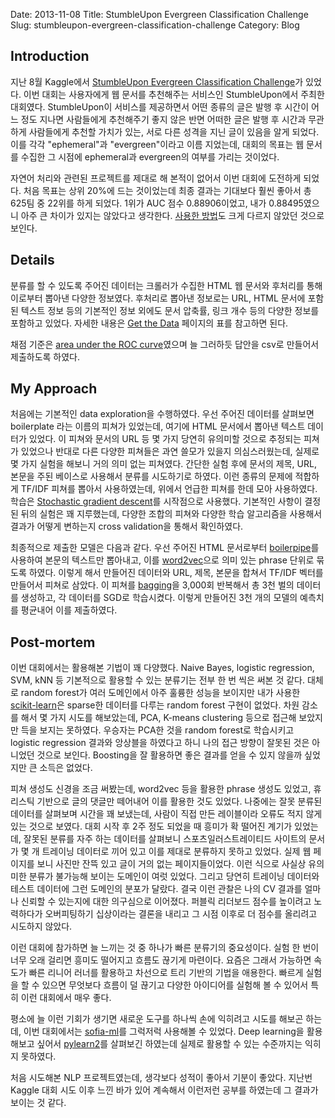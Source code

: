 Date: 2013-11-08
Title: StumbleUpon Evergreen Classification Challenge
Slug: stumbleupon-evergreen-classification-challenge
Category: Blog

## Introduction
지난 8월 Kaggle에서 [StumbleUpon Evergreen Classification Challenge](https://www.kaggle.com/c/stumbleupon)가 있었다.
이번 대회는 사용자에게 웹 문서를 추천해주는 서비스인 StumbleUpon에서 주최한 대회였다.
StumbleUpon이 서비스를 제공하면서 어떤 종류의 글은 발행 후 시간이 어느 정도 지나면 사람들에게 추천해주기 좋지 않은 반면 어떠한 글은 발행 후 시간과 무관하게 사람들에게 추천할 가치가 있는, 서로 다른 성격을 지닌 글이 있음을 알게 되었다.
이를 각각 "ephemeral"과 "evergreen"이라고 이름 지었는데, 대회의 목표는 웹 문서를 수집한 그 시점에 ephemeral과 evergreen의 여부를 가리는 것이었다.

자연어 처리와 관련된 프로젝트를 제대로 해 본적이 없어서 이번 대회에 도전하게 되었다.
처음 목표는 상위 20%에 드는 것이었는데 최종 결과는 기대보다 훨씬 좋아서 총 625팀 중 22위를 하게 되었다.
1위가 AUC 점수 0.88906이었고, 내가 0.88495였으니 아주 큰 차이가 있지는 않았다고 생각한다.
[사용한 방법](https://www.kaggle.com/c/stumbleupon/forums/t/6197/thank-you-and-thoughts-on-the-final-ranking)도 크게 다르지 않았던 것으로 보인다.


## Details

분류를 할 수 있도록 주어진 데이터는 크롤러가 수집한 HTML 웹 문서와 후처리를 통해 이로부터 뽑아낸 다양한 정보였다.
후처리로 뽑아낸 정보로는 URL, HTML 문서에 포함된 텍스트 정보 등의 기본적인 정보 외에도 문서 압축률, 링크 개수 등의 다양한 정보를 포함하고 있었다. 
자세한 내용은 [Get the Data](https://www.kaggle.com/c/stumbleupon/data) 페이지의 표를 참고하면 된다.

채점 기준은 [area under the ROC curve](https://en.wikipedia.org/wiki/Receiver_operating_characteristic)였으며 늘 그러하듯 답안을 csv로 만들어서 제출하도록 하였다. 

## My Approach
처음에는 기본적인 data exploration을 수행하였다.
우선 주어진 데이터를 살펴보면 boilerplate 라는 이름의 피쳐가 있었는데, 여기에 HTML 문서에서 뽑아낸 텍스트 데이터가 있었다.
이 피쳐와 문서의 URL 등 몇 가지 당연히 유의미할 것으로 추정되는 피쳐가 있었으나 반대로 다른 다양한 피쳐들은 과연 쓸모가 있을지 의심스러웠는데, 실제로 몇 가지 실험을 해보니 거의 의미 없는 피쳐였다.
간단한 실험 후에 문서의 제목, URL, 본문을 주된 베이스로 사용해서 분류를 시도하기로 하였다.
이런 종류의 문제에 적합하게 TF/IDF 피쳐를 뽑아서 사용하였는데, 위에서 언급한 피쳐를 한데 모아 사용하였다.
학습은 [Stochastic gradient descent](http://scikit-learn.org/stable/modules/sgd.html)를 시작점으로 사용했다.
기본적인 사항이 결정된 뒤의 실험은 꽤 지루했는데, 다양한 조합의 피쳐와 다양한 학습 알고리즘을 사용해서 결과가 어떻게 변하는지 cross validation을 통해서 확인하였다.

최종적으로 제출한 모델은 다음과 같다.
우선 주어진 HTML 문서로부터 [boilerpipe](https://code.google.com/p/boilerpipe/)를 사용하여 본문의 텍스트만 뽑아내고,
이를 [word2vec](https://code.google.com/p/word2vec/)으로 의미 있는 phrase 단위로 묶도록 하였다.
이렇게 해서 만들어진 데이터와 URL, 제목, 본문을 합쳐서 TF/IDF 벡터를 만들어서 피쳐로 삼았다.
이 피쳐를 [bagging](https://en.wikipedia.org/wiki/Bootstrap_aggregating)을 3,000회 반복해서 총 3천 벌의 데이터를 생성하고, 각 데이터를 SGD로 학습시켰다. 
이렇게 만들어진 3천 개의 모델의 예측치를 평균내어 이를 제출하였다.

## Post-mortem

이번 대회에서는 활용해본 기법이 꽤 다양했다.
Naive Bayes, logistic regression, SVM, kNN 등 기본적으로 활용할 수 있는 분류기는 전부 한 번 씩은 써본 것 같다.
대체로 random forest가 여러 도메인에서 아주 훌륭한 성능을 보이지만 내가 사용한 [scikit-learn](http://scikit-learn.org/stable/index.html)은 sparse한 데이터를 다루는 random forest 구현이 없었다.
차원 감소를 해서 몇 가지 시도를 해보았는데, PCA, K-means clustering 등으로 접근해 보았지만 득을 보지는 못하였다.
우승자는 PCA한 것을 random forest로 학습시키고 logistic regression 결과와 앙상블을 하였다고 하니 나의 접근 방향이 잘못된 것은 아니었던 것으로 보인다.
Boosting을 잘 활용하면 좋은 결과를 얻을 수 있지 않을까 싶었지만 큰 소득은 없었다.

피쳐 생성도 신경을 조금 써봤는데, word2vec 등을 활용한 phrase 생성도 있었고, 휴리스틱 기반으로 글의 댓글만 떼어내어 이를 활용한 것도 있었다.
나중에는 잘못 분류된 데이터를 살펴보며 시간을 꽤 보냈는데, 사람이 직접 만든 레이블이라 오류도 적지 않게 있는 것으로 보였다.
대회 시작 후 2주 정도 되었을 때 흥미가 확 떨어진 계기가 있었는데, 잘못된 분류를 자주 하는 데이터를 살펴보니 스포츠일러스트레이티드 사이트의 문서가 몇 개 트레이닝 데이터로 끼어 있고 이를 제대로 분류하지 못하고 있었다. 
실제 웹 페이지를 보니 사진만 잔뜩 있고 글이 거의 없는 페이지들이었다. 
이런 식으로 사실상 유의미한 분류가 불가능해 보이는 도메인이 여럿 있었다.
그리고 당연히 트레이닝 데이터와 테스트 데이터에 그런 도메인의 분포가 달랐다.
결국 이런 관찰은 나의 CV 결과를 얼마나 신뢰할 수 있는지에 대한 의구심으로 이어졌다.
퍼블릭 리더보드 점수를 높이려고 노력하다가 오버피팅하기 십상이라는 결론을 내리고 그 시점 이후로 더 점수를 올리려고 시도하지 않았다.

이런 대회에 참가하면 늘 느끼는 것 중 하나가 빠른 분류기의 중요성이다.
실험 한 번이 너무 오래 걸리면 흥미도 떨어지고 흐름도 끊기게 마련이다.
요즘은 그래서 가능하면 속도가 빠른 리니어 러너를 활용하고 차선으로 트리 기반의 기법을 애용한다.
빠르게 실험을 할 수 있으면 무엇보다 흐름이 덜 끊기고 다양한 아이디어를 실험해 볼 수 있어서 특히 이런 대회에서 매우 좋다.

평소에 늘 이런 기회가 생기면 새로운 도구를 하나씩 손에 익히려고 시도를 해보곤 하는데, 이번 대회에서는 [sofia-ml](https://code.google.com/p/sofia-ml/)를 그럭저럭 사용해볼 수 있었다.
Deep learning을 활용해보고 싶어서 [pylearn2](http://deeplearning.net/software/pylearn2/)를 살펴보긴 하였는데 실제로 활용할 수 있는 수준까지는 익히지 못하였다.

처음 시도해본 NLP 프로젝트였는데, 생각보다 성적이 좋아서 기분이 좋았다.
지난번 Kaggle 대회 시도 이후 느낀 바가 있어 계속해서 이런저런 공부를 하였는데 그 결과가 보이는 것 같다.
